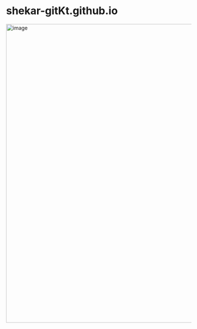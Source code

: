 # shekar-gitKt.github.io

<img width="812" alt="image" src="https://github.com/shekarroy15/shekar-gitKt.github.io/assets/37983894/867e050a-20e2-4c00-aa2f-0a55b14ca5df">
